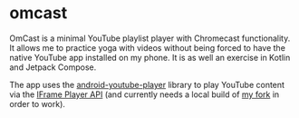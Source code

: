 # omcast

OmCast is a minimal YouTube playlist player with Chromecast functionality. It allows me to practice yoga with videos without being forced to have the native YouTube app installed on my phone. It is as well an exercise in Kotlin and Jetpack Compose.

The app uses the [android-youtube-player](https://github.com/PierfrancescoSoffritti/android-youtube-player) library to play YouTube content via the [IFrame Player API](https://developers.google.com/youtube/iframe_api_reference) (and currently needs a local build of [my fork](https://github.com/flauschtrud/android-youtube-player) in order to work).
